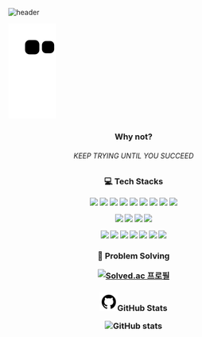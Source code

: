 ![header](https://capsule-render.vercel.app/api?type=shark&color=0:bab6b6,25:ede8e8,50:fafafa,75:ede8e8,100:bab6b6&height=150&section=header&text=Welcome%20to%20Chan's%20GitHub&&fontColor=3b6745&fontSize=45&animation=scaleIn)

![snake gif](https://github.com/chan-bam/chan-bam/blob/output/github-contribution-grid-snake.svg)

<h3 align=center>Why not?</h3>

<h6 align=center>KEEP TRYING UNTIL YOU SUCCEED</h6>



<h3 align=center>💻️ Tech Stacks</h3>

<p align="center">
    <img src="https://img.shields.io/badge/HTML5-E34F26?style=flat-square&logo=HTML5&logoColor=white" /></a>
    <img src="https://img.shields.io/badge/css3-2862E9?style=flat-square&logo=CSS3&logoColor=white" /></a>
    <img src="https://img.shields.io/badge/JavaScript-F7E018?style=flat-square&logo=javascript&logoColor=white" /></a>
    <img src="https://img.shields.io/badge/React-45CEF7?style=flat-square&logo=react&logoColor=white" /></a>
    <img src="https://img.shields.io/badge/Next.js-000000?style=flat-square&logo=Next.js&logoColor=white" /></a>
    <img src="https://img.shields.io/badge/Vue.js-00BB7C?style=flat-square&logo=Vue.js&logoColor=white" /></a>
    <img src="https://img.shields.io/badge/TypeScript-2D79C7?style=flat-square&logo=Typescript&logoColor=white" /></a>
    <img src="https://img.shields.io/badge/npm-C93739?style=flat-square&logo=npm&logoColor=white" /></a>
    <img src="https://img.shields.io/badge/BABEL-F1CC02?style=flat-square&logo=babel&logoColor=white" />
</p>
<p align="center">
    <img src="https://img.shields.io/badge/python-306794?style=flat-square&logo=python&logoColor=white" /><b />
    <img src="https://img.shields.io/badge/django-092D1F?style=flat-square&logo=django&logoColor=white" /><b />
    <img src="https://img.shields.io/badge/SQLite-68B6E2?style=flat-square&logo=sqlite&logoColor=white" /><b />
    <img src="https://img.shields.io/badge/C-2B2151?style=flat-square&logo=c&logoColor=white" /><b />
</p>
<p align="center">
    <img src="https://img.shields.io/badge/GitHub-0F1012?style=flat-square&logo=github&logoColor=white" /></a>
    <img src="https://img.shields.io/badge/GitLab-34156E?style=flat-square&logo=gitlab&logoColor=white" /></a>
    <img src="https://img.shields.io/badge/Jira-006EE8?style=flat-square&logo=Jira&logoColor=white" /></a>
    <img src="https://img.shields.io/badge/Mattermost-196BD7?style=flat-square&logo=mattermost&logoColor=white" /></a>
    <img src="https://img.shields.io/badge/Notion-000000?style=flat-square&logo=notion&logoColor=white" /></a>
    <img src="https://img.shields.io/badge/Postman-FF6C37?style=flat-square&logo=postman&logoColor=white" /></a>
    <img src="https://img.shields.io/badge/ngrok-DD4814?style=flat-square&logo=ngrok&logoColor=white" />
</p>


<h3 align=center>🧮 Problem Solving<br />

[![Solved.ac
프로필](http://mazassumnida.wtf/api/generate_badge?boj=chanbam)](https://solved.ac/chanbam)

</h3>

<h3 align=center>
    <img src='readme/image-20220519221638691.png'/></a>GitHub Stats<br />


![GitHub stats](https://github-readme-stats.vercel.app/api?username=chan-bam&title_color=3b6745&show_icons=true&icon_color=3b6745&hide_border=true&border_radius=10&bg_color=ede8e8&hide_title=true)

</h3>
